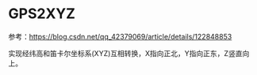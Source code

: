 # GPS2XYZ
参考：https://blog.csdn.net/qq_42379069/article/details/122848853

实现经纬高和笛卡尔坐标系(XYZ)互相转换，X指向正北，Y指向正东，Z竖直向上。
